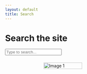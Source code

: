 ```yaml
---
layout: default
title: Search
---
```


<h1>Search the site</h1>
<input type="text" id="search-input" placeholder="Type to search..." />
<ul id="results-container"></ul>

<script src="https://cdnjs.cloudflare.com/ajax/libs/simple-jekyll-search/1.7.2/simple-jekyll-search.min.js"></script>
<script>
    SimpleJekyllSearch({
        searchInput: document.getElementById('search-input'),
        resultsContainer: document.getElementById('results-container'),
        json: '{{ "/search.json" | absolute_url }}',
        searchResultTemplate: '<li><a href="{url}">{title}</a></li>',
        noResultsText: 'No results found'
    });
</script>


<div style="display: flex; justify-content: space-around; flex-wrap: wrap;">
    <img src="{{ '/assets/Img/search_engine.PNG' | relative_url }}" alt="Image 1" style="width: 50%; margin: 10px;">
</div>

